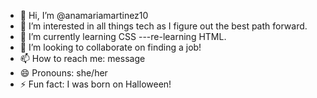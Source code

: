 - 👋 Hi, I’m @anamariamartinez10
- 👀 I’m interested in all things tech as I figure out the best path forward. 
- 🌱 I’m currently learning CSS ---re-learning HTML. 
- 💞️ I’m looking to collaborate on finding a job!
- 📫 How to reach me: message
- 😄 Pronouns: she/her
- ⚡ Fun fact: I was born on Halloween!

<!---
anamariamartinez10/anamariamartinez10 is a ✨ special ✨ repository because its `README.md` (this file) appears on your GitHub profile.
You can click the Preview link to take a look at your changes.
--->
